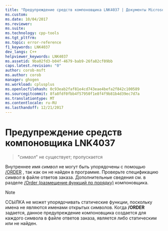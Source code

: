 ```yaml
---
title: "Предупреждение средств компоновщика LNK4037 | Документы Microsoft"
ms.custom: 
ms.date: 10/04/2017
ms.reviewer: 
ms.suite: 
ms.technology: cpp-tools
ms.tgt_pltfrm: 
ms.topic: error-reference
f1_keywords: LNK4037
dev_langs: C++
helpviewer_keywords: LNK4037
ms.assetid: 9ba02fd3-b04f-4679-bab9-26fa82cf09bb
caps.latest.revision: "0"
author: corob-msft
ms.author: corob
manager: ghogen
ms.workload: cplusplus
ms.openlocfilehash: 0c93eab2faf81e4cd743eae4befa2f842c100589
ms.sourcegitcommit: 8fa8fdf0fbb4f57950f1e8f4f9b81b4d39ec7d7a
ms.translationtype: MT
ms.contentlocale: ru-RU
ms.lasthandoff: 12/21/2017
---
```

# <a name="linker-tools-warning-lnk4037"></a>Предупреждение средств компоновщика LNK4037

>"*символ*" не существует; пропускается

Внутреннее имя *символ* не могут быть упорядочены с помощью [/ORDER](../../build/reference/order-put-functions-in-order.md) , так как он не найден в программе. Проверьте спецификацию *символ* в файле ответов заказа. Дополнительные сведения см. в разделе [/Order (размещение функций по порядку)](../../build/reference/order-put-functions-in-order.md) компоновщика.

> [!NOTE]
> ССЫЛКА не может упорядочивать статические функции, поскольку имена не являются именами открытых символов. Когда **/ORDER** задается, данное предупреждение компоновщика создается для каждого символа в файле ответов заказа, является либо статическим или не найден.